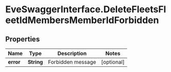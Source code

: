 # EveSwaggerInterface.DeleteFleetsFleetIdMembersMemberIdForbidden

## Properties
Name | Type | Description | Notes
------------ | ------------- | ------------- | -------------
**error** | **String** | Forbidden message | [optional] 


